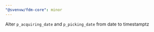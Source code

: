 ```yaml
---
"@svenvw/fdm-core": minor
---
```


Alter `p_acquiring_date` and `p_picking_date` from date to timestamptz
